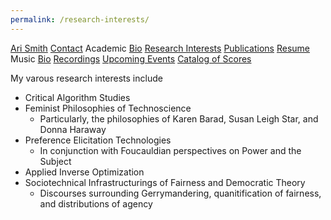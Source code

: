 ```yaml
---
permalink: /research-interests/
---
```

<div class="sidenav">
  <a href="../">Ari Smith</a>
  <a href="../contact">Contact</a>
  <atitle>Academic</atitle>
  <a href="../academic-bio"><asub>Bio</asub></a>
  <a href="../research-interests"><asub>Research Interests</asub></a>
  <a href="../publications"><asub>Publications</asub></a>
  <a href="../Ari Smith Resume as of 2022-02-11.pdf" download><asub>Resume</asub></a>
  <atitle>Music</atitle>
  <a href="../music-bio"><asub>Bio</asub></a>
  <a href="../recordings"><asub>Recordings</asub></a>
  <a href="../upcoming"><asub>Upcoming Events</asub></a>
  <a href="../catalog-of-works"><asub>Catalog of Scores</asub></a>
</div>

My varous research interests include

- Critical Algorithm Studies
- Feminist Philosophies of Technoscience
  - Particularly, the philosophies of Karen Barad, Susan Leigh Star, and Donna Haraway
- Preference Elicitation Technologies
  - In conjunction with Foucauldian perspectives on Power and the Subject
- Applied Inverse Optimization
- Sociotechnical Infrastructurings of Fairness and Democratic Theory
  - Discourses surrounding Gerrymandering, quanitification of fairness, and distributions of agency
